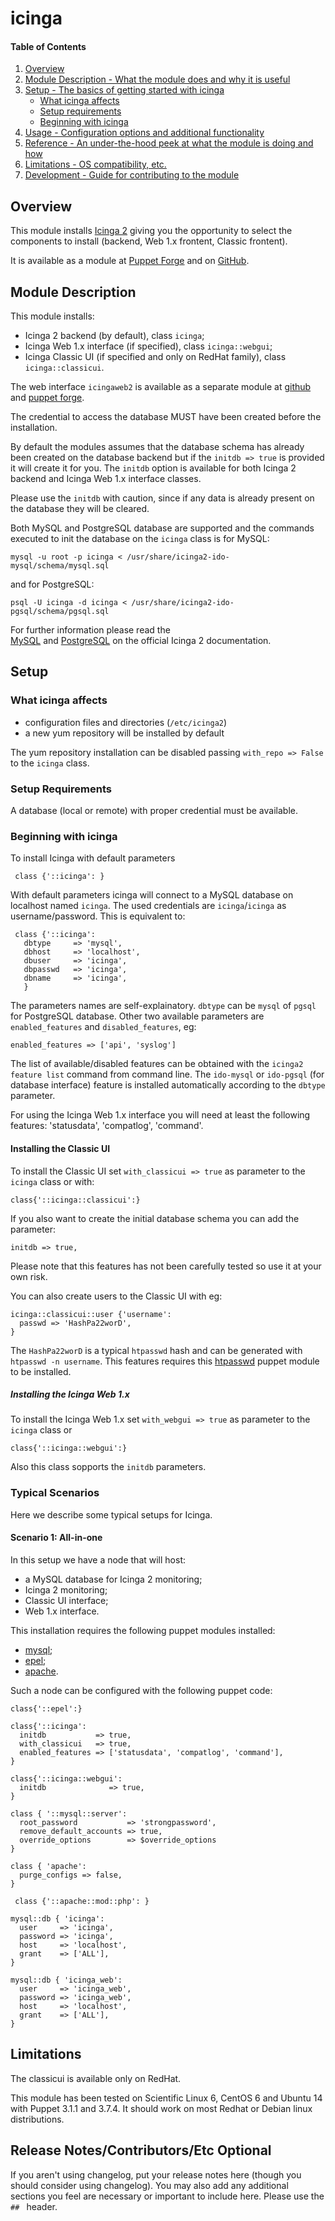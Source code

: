 # icinga

#### Table of Contents

1. [Overview](#overview)
2. [Module Description - What the module does and why it is useful](#module-description)
3. [Setup - The basics of getting started with icinga](#setup)
    * [What icinga affects](#what-icinga-affects)
    * [Setup requirements](#setup-requirements)
    * [Beginning with icinga](#beginning-with-icinga)
4. [Usage - Configuration options and additional functionality](#usage)
5. [Reference - An under-the-hood peek at what the module is doing and how](#reference)
5. [Limitations - OS compatibility, etc.](#limitations)
6. [Development - Guide for contributing to the module](#development)

## Overview

This module installs [Icinga 2](https://www.icinga.org/) giving you the opportunity to select 
the components to install (backend, Web 1.x frontent, Classic frontent).

It is available as a module at
[Puppet Forge](https://forge.puppetlabs.com/talamoig/icinga) and on
[GitHub](https://github.com/talamoig/icinga).

## Module Description

This module installs:

 * Icinga 2 backend (by default), class `icinga`;
 * Icinga Web 1.x interface (if specified), class `icinga::webgui`;
 * Icinga Classic UI (if specified and only on RedHat family), class `icinga::classicui`.

The web interface `icingaweb2` is available as a separate module at
[github](https://github.com/talamoig/icingaweb2) and [puppet
forge](https://forge.puppetlabs.com/talamoig/icingaweb2).

The credential to access the database MUST have been created before the installation.

By default the modules assumes that the database schema has already been created on the database backend
but if the `initdb => true` is provided it will create it for you.
The `initdb` option is available for both Icinga 2 backend and Icinga Web 1.x interface classes.

Please use the `initdb` with caution, since if any data is already present on the database they will be cleared.

Both MySQL and PostgreSQL database are supported and the commands executed to init the database
on the `icinga` class is for MySQL:

    mysql -u root -p icinga < /usr/share/icinga2-ido-mysql/schema/mysql.sql

and for PostgreSQL:

    psql -U icinga -d icinga < /usr/share/icinga2-ido-pgsql/schema/pgsql.sql

For further information please read the  
[MySQL](http://docs.icinga.org/icinga2/latest/doc/module/icinga2/chapter/getting-started#setting-up-mysql-db)
and 
[PostgreSQL](http://docs.icinga.org/icinga2/latest/doc/module/icinga2/chapter/getting-started#installing-database-postgresql-server)
on the official Icinga 2 documentation.

## Setup

### What icinga affects

* configuration files and directories (`/etc/icinga2`)
* a new yum repository will be installed by default

The yum repository installation can be disabled passing `with_repo => False` to the `icinga` class.

### Setup Requirements

A database (local or remote) with proper credential must be available.

### Beginning with icinga

To install Icinga with default parameters 

     class {'::icinga': }

With default parameters icinga will connect to a MySQL database on localhost named `icinga`.
The used credentials are `icinga`/`icinga` as username/password.
This is equivalent to:

     class {'::icinga':
	   dbtype     => 'mysql',
	   dbhost     => 'localhost',
	   dbuser     => 'icinga',
	   dbpasswd   => 'icinga',
	   dbname     => 'icinga',
	   }

The parameters names are self-explainatory. `dbtype` can be `mysql` of `pgsql` for PostgreSQL database.
Other two available parameters are `enabled_features` and `disabled_features`, eg:

	enabled_features => ['api', 'syslog']

The list of available/disabled features can be obtained with the `icinga2 feature list` command from command line.
The `ido-mysql` or `ido-pgsql` (for database interface) feature is installed automatically according
to the `dbtype` parameter.

For using the Icinga Web 1.x interface you will need at least the following features: 'statusdata', 'compatlog', 'command'.


#### Installing the Classic UI

To install the Classic UI set `with_classicui => true` as parameter to the `icinga` class or with:

    class{'::icinga::classicui':}

If you also want to create the initial database schema you can add the parameter:

    initdb => true,

Please note that this features has not been carefully tested so use it at your own risk.

You can also create users to the Classic UI with eg:

    icinga::classicui::user {'username':
      passwd => 'HashPa22worD',
    }

The `HashPa22worD` is a typical `htpasswd` hash and can be generated with `htpasswd -n username`.
This features requires this [htpasswd](https://forge.puppetlabs.com/leinaddm/htpasswd) puppet module to be installed.

##### Installing the Icinga Web 1.x

To install the Icinga Web 1.x set `with_webgui => true` as parameter to the `icinga` class or

    class{'::icinga::webgui':}

Also this class sopports the `initdb` parameters.

### Typical Scenarios

Here we describe some typical setups for Icinga.

#### Scenario 1: All-in-one

In this setup we have a node that will host:

 * a MySQL database for Icinga 2 monitoring;
 * Icinga 2 monitoring;
 * Classic UI interface;
 * Web 1.x interface.

This installation requires the following puppet modules installed:

 * [mysql](https://forge.puppetlabs.com/puppetlabs/mysql);
 * [epel](https://forge.puppetlabs.com/stahnma/epel);
 * [apache](https://forge.puppetlabs.com/puppetlabs/apache).

Such a node can be configured with the following puppet code:

    class{'::epel':}
  
    class{'::icinga':
      initdb           => true,
      with_classicui   => true,
      enabled_features => ['statusdata', 'compatlog', 'command'],
    }
  
    class{'::icinga::webgui':
      initdb              => true,    
    }
  
    class { '::mysql::server':
      root_password           => 'strongpassword',
      remove_default_accounts => true,
      override_options        => $override_options
    }
  
    class { 'apache':
      purge_configs => false,   
    }
  
     class {'::apache::mod::php': }
  
    mysql::db { 'icinga':
      user     => 'icinga',
      password => 'icinga',
      host     => 'localhost',
      grant    => ['ALL'],
    }
    
    mysql::db { 'icinga_web':
      user     => 'icinga_web',
      password => 'icinga_web',
      host     => 'localhost',
      grant    => ['ALL'],
    }


## Limitations

The classicui is available only on RedHat.

This module has been tested on Scientific Linux 6, CentOS 6 and Ubuntu 14 with Puppet 3.1.1 and 3.7.4.
It should work on most Redhat or Debian linux distributions.

## Release Notes/Contributors/Etc **Optional**

If you aren't using changelog, put your release notes here (though you should
consider using changelog). You may also add any additional sections you feel are
necessary or important to include here. Please use the `## ` header.
